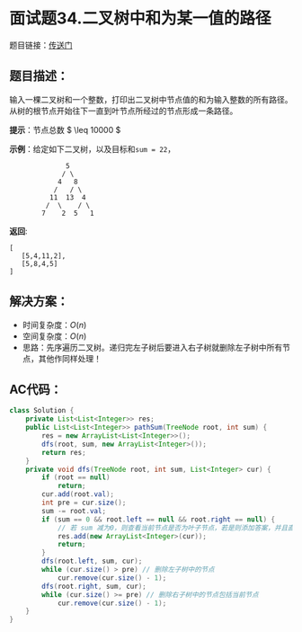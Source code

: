 # 面试题34.二叉树中和为某一值的路径
题目链接：[传送门](https://leetcode-cn.com/problems/er-cha-shu-zhong-he-wei-mou-yi-zhi-de-lu-jing-lcof/)

## 题目描述：
输入一棵二叉树和一个整数，打印出二叉树中节点值的和为输入整数的所有路径。从树的根节点开始往下一直到叶节点所经过的节点形成一条路径。

**提示**：节点总数 $ \leq 10000 $

**示例**：给定如下二叉树，以及目标和`sum = 22`，

```
              5
             / \
            4   8
           /   / \
          11  13  4
         /  \    / \
        7    2  5   1
```

**返回**:

```
[
   [5,4,11,2],
   [5,8,4,5]
]
```

## 解决方案：
- 时间复杂度：$O(n)$
- 空间复杂度：$O(n)$
- 思路：先序遍历二叉树。递归完左子树后要进入右子树就删除左子树中所有节点，其他作同样处理！

## AC代码：
```java
class Solution {
	private List<List<Integer>> res;
	public List<List<Integer>> pathSum(TreeNode root, int sum) {
		res = new ArrayList<List<Integer>>();
		dfs(root, sum, new ArrayList<Integer>());
		return res;
	}
	private void dfs(TreeNode root, int sum, List<Integer> cur) {
		if (root == null)
			return;
		cur.add(root.val);
		int pre = cur.size();
		sum -= root.val;
		if (sum == 0 && root.left == null && root.right == null) {
			// 若 sum 减为0，则查看当前节点是否为叶子节点，若是则添加答案，并且直接返回
			res.add(new ArrayList<Integer>(cur));
			return;
		}
		dfs(root.left, sum, cur);
		while (cur.size() > pre) // 删除左子树中的节点
			cur.remove(cur.size() - 1);
		dfs(root.right, sum, cur);
		while (cur.size() >= pre) // 删除右子树中的节点包括当前节点
			cur.remove(cur.size() - 1);
	}
}
```
